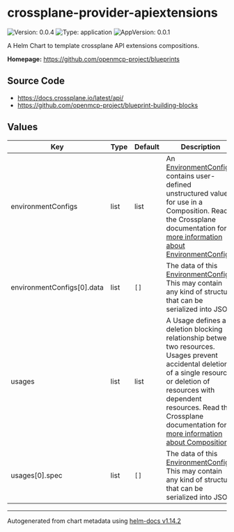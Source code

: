 

# crossplane-provider-apiextensions

![Version: 0.0.4](https://img.shields.io/badge/Version-0.0.4-informational?style=flat-square) ![Type: application](https://img.shields.io/badge/Type-application-informational?style=flat-square) ![AppVersion: 0.0.1](https://img.shields.io/badge/AppVersion-0.0.1-informational?style=flat-square)

A Helm Chart to template crossplane API extensions compositions.

**Homepage:** <https://github.com/openmcp-project/blueprints>

## Source Code

* <https://docs.crossplane.io/latest/api/>
* <https://github.com/openmcp-project/blueprint-building-blocks>

## Values

| Key | Type | Default | Description |
|-----|------|---------|-------------|
| environmentConfigs | list | list | An [EnvironmentConfig](https://docs.crossplane.io/latest/api/) contains user-defined unstructured values for use in a Composition.  Read the Crossplane documentation for [more information about EnvironmentConfigs](https://docs.crossplane.io/latest/concepts/environment-configs/). |
| environmentConfigs[0].data | list | `[]` | The data of this [EnvironmentConfig](https://docs.crossplane.io/latest/api/). This may contain any kind of structure that can be serialized into JSON. |
| usages | list | list | A Usage defines a deletion blocking relationship between two resources.  Usages prevent accidental deletion of a single resource or deletion of resources with dependent resources. Read the Crossplane documentation for [more information about Compositions](https://docs.crossplane.io/latest/concepts/usages/). |
| usages[0].spec | list | `[]` | The data of this [EnvironmentConfig](https://docs.crossplane.io/latest/api/). This may contain any kind of structure that can be serialized into JSON. |

----------------------------------------------
Autogenerated from chart metadata using [helm-docs v1.14.2](https://github.com/norwoodj/helm-docs/releases/v1.14.2)